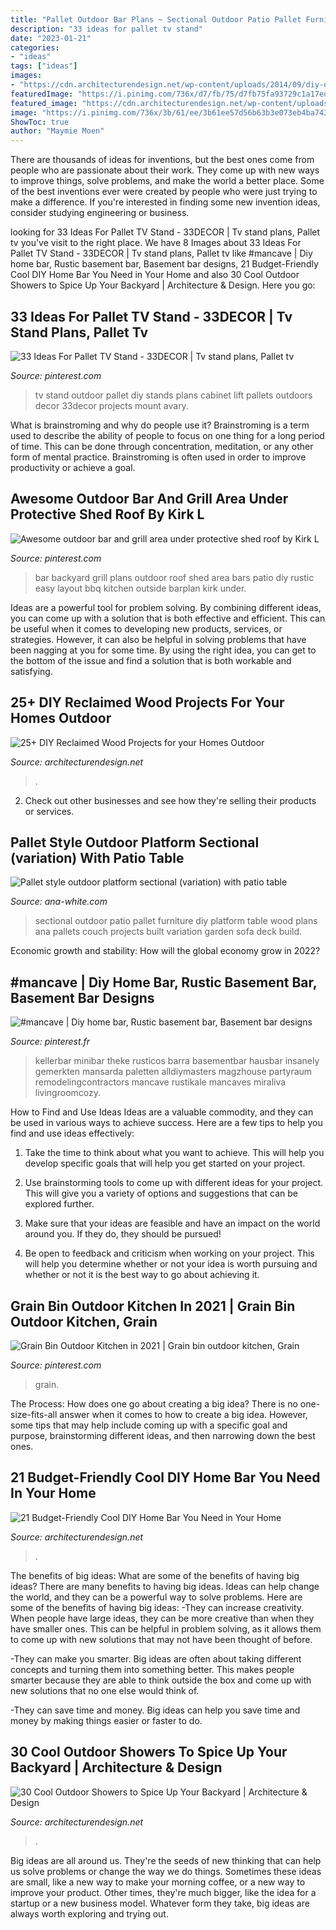 ```yaml
---
title: "Pallet Outdoor Bar Plans ~ Sectional Outdoor Patio Pallet Furniture Diy Platform Table Wood Plans Ana Pallets Couch Projects Built Variation Garden Sofa Deck Build"
description: "33 ideas for pallet tv stand"
date: "2023-01-21"
categories:
- "ideas"
tags: ["ideas"]
images:
- "https://cdn.architecturendesign.net/wp-content/uploads/2014/09/diy-outside-shower-14.jpg"
featuredImage: "https://i.pinimg.com/736x/d7/fb/75/d7fb75fa93729c1a17ed51dc51c4b0c3.jpg"
featured_image: "https://cdn.architecturendesign.net/wp-content/uploads/2014/09/diy-outside-shower-14.jpg"
image: "https://i.pinimg.com/736x/3b/61/ee/3b61ee57d56b63b3e073eb4ba7433bd0.jpg"
ShowToc: true
author: "Maymie Moen"
---
```



There are thousands of ideas for inventions, but the best ones come from people who are passionate about their work. They come up with new ways to improve things, solve problems, and make the world a better place. Some of the best inventions ever were created by people who were just trying to make a difference. If you're interested in finding some new invention ideas, consider studying engineering or business.

	

		
looking for 33 Ideas For Pallet TV Stand - 33DECOR | Tv stand plans, Pallet tv you've visit to the right place. We have 8 Images about 33 Ideas For Pallet TV Stand - 33DECOR | Tv stand plans, Pallet tv like #mancave | Diy home bar, Rustic basement bar, Basement bar designs, 21 Budget-Friendly Cool DIY Home Bar You Need in Your Home and also 30 Cool Outdoor Showers to Spice Up Your Backyard | Architecture &amp; Design. Here you go:
		
    
## 33 Ideas For Pallet TV Stand - 33DECOR | Tv Stand Plans, Pallet Tv

<img loading=lazy src="https://i.pinimg.com/736x/d7/fb/75/d7fb75fa93729c1a17ed51dc51c4b0c3.jpg" onerror="this.onerror=null;this.src='https://tse2.mm.bing.net/th?id=OIP.5kZCNH0rcZOg-OalbXdtvAHaNK&amp;pid=15.1';" alt="33 Ideas For Pallet TV Stand - 33DECOR | Tv stand plans, Pallet tv">

_Source: pinterest.com_

>tv stand outdoor pallet diy stands plans cabinet lift pallets outdoors decor 33decor projects mount avary. 

	

What is brainstroming and why do people use it?
Brainstroming is a term used to describe the ability of people to focus on one thing for a long period of time. This can be done through concentration, meditation, or any other form of mental practice. Brainstroming is often used in order to improve productivity or achieve a goal.

    
## Awesome Outdoor Bar And Grill Area Under Protective Shed Roof By Kirk L

<img loading=lazy src="https://i.pinimg.com/736x/fc/cc/3a/fccc3a6b670b7f7290c3d894ee3cfea0--grill-area-shed-roof.jpg" onerror="this.onerror=null;this.src='https://tse1.mm.bing.net/th?id=OIP.JghD-aIa9O_bnDFkWp1s5gHaFh&amp;pid=15.1';" alt="Awesome outdoor bar and grill area under protective shed roof by Kirk L">

_Source: pinterest.com_

>bar backyard grill plans outdoor roof shed area bars patio diy rustic easy layout bbq kitchen outside barplan kirk under. 

	

Ideas are a powerful tool for problem solving. By combining different ideas, you can come up with a solution that is both effective and efficient. This can be useful when it comes to developing new products, services, or strategies. However, it can also be helpful in solving problems that have been nagging at you for some time. By using the right idea, you can get to the bottom of the issue and find a solution that is both workable and satisfying.

    
## 25+ DIY Reclaimed Wood Projects For Your Homes Outdoor

<img loading=lazy src="https://cdn.architecturendesign.net/wp-content/uploads/2015/05/AD-Outdoor-Reclaimed-Wood-Projects-10.jpg" onerror="this.onerror=null;this.src='https://tse2.mm.bing.net/th?id=OIP.e5gbzuLIR27QwI0Tv3Z8qgHaJ4&amp;pid=15.1';" alt="25+ DIY Reclaimed Wood Projects for your Homes Outdoor">

_Source: architecturendesign.net_

>. 

	

2. Check out other businesses and see how they're selling their products or services.

    
## Pallet Style Outdoor Platform Sectional (variation) With Patio Table

<img loading=lazy src="https://www.ana-white.com/sites/default/files/3154847032_1403037896.jpg" onerror="this.onerror=null;this.src='https://tse1.mm.bing.net/th?id=OIP.G8AER-24uQUJgIxKPZPDTAHaFj&amp;pid=15.1';" alt="Pallet style outdoor platform sectional (variation) with patio table">

_Source: ana-white.com_

>sectional outdoor patio pallet furniture diy platform table wood plans ana pallets couch projects built variation garden sofa deck build. 

	

Economic growth and stability: How will the global economy grow in 2022?
 

    
## #mancave | Diy Home Bar, Rustic Basement Bar, Basement Bar Designs

<img loading=lazy src="https://i.pinimg.com/736x/3b/61/ee/3b61ee57d56b63b3e073eb4ba7433bd0.jpg" onerror="this.onerror=null;this.src='https://tse3.mm.bing.net/th?id=OIP.WIthlCCPAKZSaSANsipJjQHaJ4&amp;pid=15.1';" alt="#mancave | Diy home bar, Rustic basement bar, Basement bar designs">

_Source: pinterest.fr_

>kellerbar minibar theke rusticos barra basementbar hausbar insanely gemerkten mansarda paletten alldiymasters magzhouse partyraum remodelingcontractors mancave rustikale mancaves miraliva livingroomcozy. 

	

How to Find and Use Ideas
Ideas are a valuable commodity, and they can be used in various ways to achieve success. Here are a few tips to help you find and use ideas effectively:
1. Take the time to think about what you want to achieve. This will help you develop specific goals that will help you get started on your project.

2. Use brainstorming tools to come up with different ideas for your project. This will give you a variety of options and suggestions that can be explored further.

3. Make sure that your ideas are feasible and have an impact on the world around you. If they do, they should be pursued!

4. Be open to feedback and criticism when working on your project. This will help you determine whether or not your idea is worth pursuing and whether or not it is the best way to go about achieving it.

    
## Grain Bin Outdoor Kitchen In 2021 | Grain Bin Outdoor Kitchen, Grain

<img loading=lazy src="https://i.pinimg.com/736x/37/ee/ec/37eeec0b8d81938c444f015487fc315b.jpg" onerror="this.onerror=null;this.src='https://tse2.mm.bing.net/th?id=OIP.lB46zHn15NEiwwkBv7RwzQHaJ3&amp;pid=15.1';" alt="Grain Bin Outdoor Kitchen in 2021 | Grain bin outdoor kitchen, Grain">

_Source: pinterest.com_

>grain. 

	

The Process: How does one go about creating a big idea?
There is no one-size-fits-all answer when it comes to how to create a big idea. However, some tips that may help include coming up with a specific goal and purpose, brainstorming different ideas, and then narrowing down the best ones.

    
## 21 Budget-Friendly Cool DIY Home Bar You Need In Your Home

<img loading=lazy src="https://cdn.architecturendesign.net/wp-content/uploads/2015/04/AD-DIY-Home-Bar-4.jpg" onerror="this.onerror=null;this.src='https://tse1.mm.bing.net/th?id=OIP.I6pjlEuICwBOugWXdpoFtQHaJ4&amp;pid=15.1';" alt="21 Budget-Friendly Cool DIY Home Bar You Need in Your Home">

_Source: architecturendesign.net_

>. 

	

The benefits of big ideas: What are some of the benefits of having big ideas?
There are many benefits to having big ideas. Ideas can help change the world, and they can be a powerful way to solve problems. Here are some of the benefits of having big ideas: 
-They can increase creativity. When people have large ideas, they can be more creative than when they have smaller ones. This can be helpful in problem solving, as it allows them to come up with new solutions that may not have been thought of before. 

-They can make you smarter. Big ideas are often about taking different concepts and turning them into something better. This makes people smarter because they are able to think outside the box and come up with new solutions that no one else would think of. 

-They can save time and money. Big ideas can help you save time and money by making things easier or faster to do.

    
## 30 Cool Outdoor Showers To Spice Up Your Backyard | Architecture &amp; Design

<img loading=lazy src="https://cdn.architecturendesign.net/wp-content/uploads/2014/09/diy-outside-shower-14.jpg" onerror="this.onerror=null;this.src='https://tse1.mm.bing.net/th?id=OIP.L1l-hS2rOJ0aqqj2JXE5nAHaKA&amp;pid=15.1';" alt="30 Cool Outdoor Showers to Spice Up Your Backyard | Architecture &amp; Design">

_Source: architecturendesign.net_

>. 

	

Big ideas are all around us. They're the seeds of new thinking that can help us solve problems or change the way we do things. Sometimes these ideas are small, like a new way to make your morning coffee, or a new way to improve your product. Other times, they're much bigger, like the idea for a startup or a new business model. Whatever form they take, big ideas are always worth exploring and trying out.

